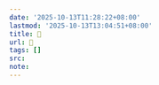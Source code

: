 ```yaml
---
date: '2025-10-13T11:28:22+08:00'
lastmod: '2025-10-13T13:04:51+08:00'
title: 󰜮
url: 󰜮
tags: []
src:
note:
---
```

